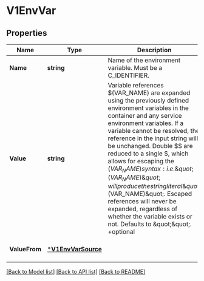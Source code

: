 # V1EnvVar

## Properties
Name | Type | Description | Notes
------------ | ------------- | ------------- | -------------
**Name** | **string** | Name of the environment variable. Must be a C_IDENTIFIER. | [optional] [default to null]
**Value** | **string** | Variable references $(VAR_NAME) are expanded using the previously defined environment variables in the container and any service environment variables. If a variable cannot be resolved, the reference in the input string will be unchanged. Double $$ are reduced to a single $, which allows for escaping the $(VAR_NAME) syntax: i.e. \&quot;$$(VAR_NAME)\&quot; will produce the string literal \&quot;$(VAR_NAME)\&quot;. Escaped references will never be expanded, regardless of whether the variable exists or not. Defaults to \&quot;\&quot;. +optional | [optional] [default to null]
**ValueFrom** | [***V1EnvVarSource**](v1.EnvVarSource.md) |  | [optional] [default to null]

[[Back to Model list]](../README.md#documentation-for-models) [[Back to API list]](../README.md#documentation-for-api-endpoints) [[Back to README]](../README.md)

